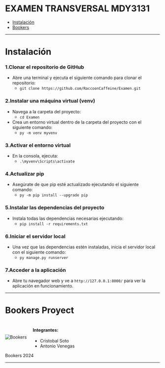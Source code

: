 # EXAMEN TRANSVERSAL MDY3131
 
- [Instalación](#instalación)
- [Bookers](#bookers)

------------

# Instalación
### 1.Clonar el repositorio de GitHub
- Abre una terminal y ejecuta el siguiente comando para clonar el repositorio:
    - `git clone https://github.com/RaccoonCaffeine/Examen.git`
### 2.Instalar una máquina virtual (venv)
- Navega a la carpeta del proyecto:
    - `cd Examen`
- Crea un entorno virtual dentro de la carpeta del proyecto con el siguiente comando:
  - `py -m venv myvenv`
### 3.Activar el entorno virtual
- En la consola, ejecuta:
  - `.\myvenv\Scripts\activate`
### 4.Actualizar pip
- Asegúrate de que pip esté actualizado ejecutando el siguiente comando:
    - `py -m pip install --upgrade pip`
### 5.Instalar las dependencias del proyecto
- Instala todas las dependencias necesarias ejecutando:
  - `pip install -r requirements.txt`
### 6.Iniciar el servidor local
- Una vez que las dependencias estén instaladas, inicia el servidor local con el siguiente comando:
  - `py manage.py runserver`
### 7.Acceder a la aplicación
- Abre tu navegador web y ve a `http://127.0.0.1:8000/` para ver la aplicación en funcionamiento.
------------
# Bookers Proyect
<div style="display: flex; align-items: center;">
    <img src="https://media.discordapp.net/attachments/1148447558813876276/1259368332461735955/nashe-removebg-preview.png?ex=66920528&is=6690b3a8&hm=5bb51458537a464b56b9ffaa96405150c702a7d2fc91854167cfa7f2d3d2425b&=&format=webp&quality=lossless&width=200&height=200" alt="Bookers" style="margin-right: 20px;"/>
    <div>
        <h4>Integrantes:</h4>
        <ul>
            <li>Cristobal Soto</li>
            <li>Antonio Venegas</li>
        </ul>
    </div>
</div>
Bookers 2024

------------
